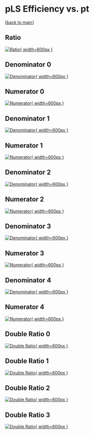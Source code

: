 # pLS Efficiency vs. pt

[[back to main](./)]



## Ratio

[![Ratio](../mtv/var/pLS_base_0_-1_eff_pt.png){ width=600px }](../mtv/var/pLS_base_0_-1_eff_pt.pdf)

## Denominator 0

[![Denominator](../mtv/den/pLS_base_0_-1_eff_pt_den0.png){ width=600px }](../mtv/den/pLS_base_0_-1_eff_pt_den0.pdf)

## Numerator 0

[![Numerator](../mtv/num/pLS_base_0_-1_eff_pt_num0.png){ width=600px }](../mtv/num/pLS_base_0_-1_eff_pt_num0.pdf)

## Denominator 1

[![Denominator](../mtv/den/pLS_base_0_-1_eff_pt_den1.png){ width=600px }](../mtv/den/pLS_base_0_-1_eff_pt_den1.pdf)

## Numerator 1

[![Numerator](../mtv/num/pLS_base_0_-1_eff_pt_num1.png){ width=600px }](../mtv/num/pLS_base_0_-1_eff_pt_num1.pdf)

## Denominator 2

[![Denominator](../mtv/den/pLS_base_0_-1_eff_pt_den2.png){ width=600px }](../mtv/den/pLS_base_0_-1_eff_pt_den2.pdf)

## Numerator 2

[![Numerator](../mtv/num/pLS_base_0_-1_eff_pt_num2.png){ width=600px }](../mtv/num/pLS_base_0_-1_eff_pt_num2.pdf)

## Denominator 3

[![Denominator](../mtv/den/pLS_base_0_-1_eff_pt_den3.png){ width=600px }](../mtv/den/pLS_base_0_-1_eff_pt_den3.pdf)

## Numerator 3

[![Numerator](../mtv/num/pLS_base_0_-1_eff_pt_num3.png){ width=600px }](../mtv/num/pLS_base_0_-1_eff_pt_num3.pdf)

## Denominator 4

[![Denominator](../mtv/den/pLS_base_0_-1_eff_pt_den4.png){ width=600px }](../mtv/den/pLS_base_0_-1_eff_pt_den4.pdf)

## Numerator 4

[![Numerator](../mtv/num/pLS_base_0_-1_eff_pt_num4.png){ width=600px }](../mtv/num/pLS_base_0_-1_eff_pt_num4.pdf)

## Double Ratio 0

[![Double Ratio](../mtv/ratio/pLS_base_0_-1_eff_pt_ratio0.png){ width=600px }](../mtv/ratio/pLS_base_0_-1_eff_pt_ratio0.pdf)

## Double Ratio 1

[![Double Ratio](../mtv/ratio/pLS_base_0_-1_eff_pt_ratio1.png){ width=600px }](../mtv/ratio/pLS_base_0_-1_eff_pt_ratio1.pdf)

## Double Ratio 2

[![Double Ratio](../mtv/ratio/pLS_base_0_-1_eff_pt_ratio2.png){ width=600px }](../mtv/ratio/pLS_base_0_-1_eff_pt_ratio2.pdf)

## Double Ratio 3

[![Double Ratio](../mtv/ratio/pLS_base_0_-1_eff_pt_ratio3.png){ width=600px }](../mtv/ratio/pLS_base_0_-1_eff_pt_ratio3.pdf)


